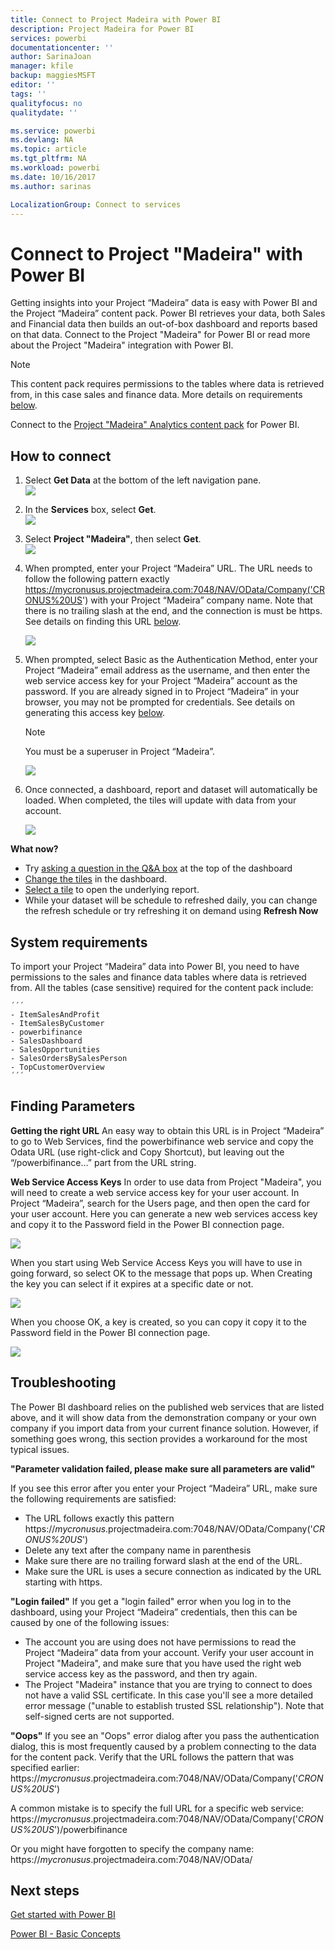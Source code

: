 ```yaml
---
title: Connect to Project Madeira with Power BI
description: Project Madeira for Power BI
services: powerbi
documentationcenter: ''
author: SarinaJoan
manager: kfile
backup: maggiesMSFT
editor: ''
tags: ''
qualityfocus: no
qualitydate: ''

ms.service: powerbi
ms.devlang: NA
ms.topic: article
ms.tgt_pltfrm: NA
ms.workload: powerbi
ms.date: 10/16/2017
ms.author: sarinas

LocalizationGroup: Connect to services
---
```

# Connect to Project "Madeira" with Power BI
Getting insights into your Project “Madeira” data is easy with Power BI and the Project “Madeira” content pack. Power BI retrieves your data, both Sales and Financial data then builds an out-of-box dashboard and reports based on that data.
Connect to the Project "Madeira" for Power BI or read more about the Project "Madeira" integration with Power BI.

>[!NOTE]
>This content pack requires permissions to the tables where data is retrieved from, in this case sales and finance data. More details on requirements [below](#Requirements).

Connect to the [Project "Madeira" Analytics content pack](https://app.powerbi.com/getdata/services/project-madeira) for Power BI.

## How to connect
1. Select **Get Data** at the bottom of the left navigation pane.  
    ![](media/service-connect-to-project-madeira/getdata.png)
2. In the **Services** box, select **Get**.  
    ![](media/service-connect-to-project-madeira/services.png)
3. Select **Project "Madeira"**, then select **Get**.  
    ![](media/service-connect-to-project-madeira/projectmadeira.png)
4. When prompted, enter your Project “Madeira” URL. The URL needs to follow the following pattern exactly https://mycronusus.projectmadeira.com:7048/NAV/OData/Company('CRONUS%20US') with your Project “Madeira” company name. Note that there is no trailing slash at the end, and the connection is must be https. See details on finding this URL [below](#FindingParams).  
   
    ![](media/service-connect-to-project-madeira/params.png)
5. When prompted, select Basic as the Authentication Method, enter your Project “Madeira” email address as the username, and then enter the web service access key for your Project “Madeira” account as the password. If you are already signed in to Project “Madeira” in your browser, you may not be prompted for credentials. See details on generating this access key [below](#FindingParams).  
   
    >[!NOTE]
    >You must be a superuser in Project “Madeira”.
   
   ![](media/service-connect-to-project-madeira/creds.png)
6. Once connected, a dashboard, report and dataset will automatically be loaded. When completed, the tiles will update with data from your account.  
   
    ![](media/service-connect-to-project-madeira/dashboard.png)

**What now?**

* Try [asking a question in the Q&A box](power-bi-q-and-a.md) at the top of the dashboard
* [Change the tiles](service-dashboard-edit-tile.md) in the dashboard.
* [Select a tile](service-dashboard-tiles.md) to open the underlying report.
* While your dataset will be schedule to refreshed daily, you can change the refresh schedule or try refreshing it on demand using **Refresh Now**

<a name="Requirements"></a>

## System requirements
To import your Project “Madeira” data into Power BI, you need to have permissions to the sales and finance data tables where data is retrieved from. All the tables (case sensitive) required for the content pack include:  
 
    ´´´ 
    - ItemSalesAndProfit  
    - ItemSalesByCustomer  
    - powerbifinance  
    - SalesDashboard  
    - SalesOpportunities  
    - SalesOrdersBySalesPerson  
    - TopCustomerOverview  
    ´´´ 

<a name="FindingParams"></a>

## Finding Parameters
**Getting the right URL**
An easy way to obtain this URL is in Project “Madeira” to go to Web Services, find the powerbifinance web service and copy the Odata URL (use right-click and Copy Shortcut), but leaving out the “/powerbifinance…” part from the URL string.

**Web Service Access Keys**
In order to use data from Project "Madeira", you will need to create a web service access key for your user account. In Project “Madeira”, search for the Users page, and then open the card for your user account. Here you can generate a new web services access key and copy it to the Password field in the Power BI connection page.

![](media/service-connect-to-project-madeira/accesskey.png)

When you start using Web Service Access Keys you will have to use in going forward, so select OK to the message that pops up.
When Creating the key you can select if it expires at a specific date or not.

![](media/service-connect-to-project-madeira/accesskey2.png)

When you choose OK, a key is created, so you can copy it copy it to the Password field in the Power BI connection page.

![](media/service-connect-to-project-madeira/accesskey3.png)

## Troubleshooting
The Power BI dashboard relies on the published web services that are listed above, and it will show data from the demonstration company or your own company if you import data from your current finance solution. However, if something goes wrong, this section provides a workaround for the most typical issues.

**"Parameter validation failed, please make sure all parameters are valid"**

If you see this error after you enter your Project “Madeira” URL, make sure the following requirements are satisfied:  

   - The URL follows exactly this pattern https://*mycronusus*.projectmadeira.com:7048/NAV/OData/Company('*CRONUS%20US*')  
   - Delete any text after the company name in parenthesis  
   - Make sure there are no trailing forward slash at the end of the URL.  
   - Make sure the URL is uses a secure connection as indicated by the URL starting with https.  

**"Login failed"**
If you get a "login failed" error when you log in to the dashboard, using your Project “Madeira” credentials, then this can be caused by one of the following issues:  

   - The account you are using does not have permissions to read the Project “Madeira” data from your account. Verify your user account in Project "Madeira", and make sure that you have used the right web service access key as the password, and then try again.  
   - The Project "Madeira" instance that you are trying to connect to does not have a valid SSL certificate. In this case you'll see a more detailed error message ("unable to establish trusted SSL relationship"). Note that self-signed certs are not supported.  

**"Oops"**
If you see an "Oops" error dialog after you pass the authentication dialog, this is most frequently caused by a problem connecting to the data for the content pack. Verify that the URL follows the pattern that was specified earlier:  
    https://*mycronusus*.projectmadeira.com:7048/NAV/OData/Company('*CRONUS%20US*')

A common mistake is to specify the full URL for a specific web service:  
    https://*mycronusus*.projectmadeira.com:7048/NAV/OData/Company('*CRONUS%20US*')/powerbifinance

Or you might have forgotten to specify the company name:   
    https://*mycronusus*.projectmadeira.com:7048/NAV/OData/

## Next steps
[Get started with Power BI](service-get-started.md)

[Power BI - Basic Concepts](service-basic-concepts.md)


